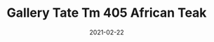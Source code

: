 ---
tags: 
  - "To Market"
  - "Loose Lay LVT"
  - "Gallery"
title: "Gallery Tate Tm 405 African Teak"
designer: "To Market"
image_primary: "img/GALLERY-405.jpg"
href: "https://www.tomkt.com/copy-of-woven-swatches"
description: "Size%3A%207.08%22%20X%2047.24%22%A0/%20Wear%20layer%3A%20.5mm%20%2820mil%29%A0/%20Edge%3A%20Square%A0/%20Thickness%3A%205.0mm%20/%20Sq.ft/Ctn%3A%2023.25%A0/%20Installation%3A%20Glue%20Down"
category: "loose-lay-lvt-gallery"
subtitle: ""
manufacturer: "ToMarket"
slug: "/manufacturers/tomarket/loose-lay-lvt-gallery/to-market-gallery-tate-tm-405-african-teak"
date: "2021-02-22"
---